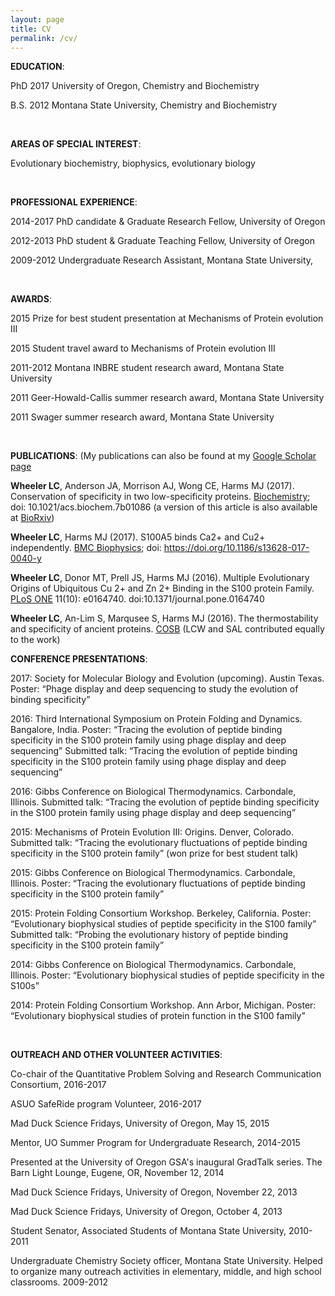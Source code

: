 ```yaml
---
layout: page
title: CV
permalink: /cv/
---
```


**EDUCATION**: 

PhD   2017  University of Oregon, Chemistry and Biochemistry

B.S.  2012  Montana State University, Chemistry and Biochemistry

<br />

**AREAS OF SPECIAL INTEREST**: 

Evolutionary biochemistry, biophysics, evolutionary biology 

<br />

**PROFESSIONAL EXPERIENCE**: 

2014-2017    PhD candidate & Graduate Research Fellow, University of Oregon

2012-2013   PhD student & Graduate Teaching Fellow, University of Oregon

2009-2012   Undergraduate Research Assistant, Montana State University,

<br />

**AWARDS**: 

2015    Prize for best student presentation at Mechanisms of Protein evolution III

2015    Student travel award to Mechanisms of Protein evolution III

2011-2012    Montana INBRE student research award, Montana State University

2011    Geer-Howald-Callis summer research award, Montana State University

2011    Swager summer research award, Montana State University

<br />

**PUBLICATIONS**: (My publications can also be found at my [Google Scholar page](https://scholar.google.com/citations?user=IEcP51wAAAAJ&hl=en)

**Wheeler LC**, Anderson JA, Morrison AJ, Wong CE, Harms MJ (2017). Conservation of specificity in two low-specificity proteins. [Biochemistry](http://pubs.acs.org/doi/10.1021/acs.biochem.7b01086); doi: 10.1021/acs.biochem.7b01086 (a version of this article is also available at [BioRxiv](https://www.biorxiv.org/content/early/2017/10/25/207324))

**Wheeler LC**, Harms MJ (2017). S100A5 binds Ca2+ and Cu2+ independently. [BMC Biophysics](https://bmcbiophys.biomedcentral.com/articles/10.1186/s13628-017-0040-y); doi: https://doi.org/10.1186/s13628-017-0040-y 

**Wheeler LC**, Donor MT, Prell JS, Harms MJ (2016). Multiple Evolutionary 
Origins of Ubiquitous Cu 2+ and Zn 2+ Binding in the S100 protein Family. 
[PLoS ONE](http://journals.plos.org/plosone/article?id=10.1371/journal.pone.0164740) 11(10): e0164740. doi:10.1371/journal.pone.0164740 

**Wheeler LC**, An-Lim S, Marqusee S, Harms MJ (2016). The thermostability 
and specificity of ancient proteins. [COSB](http://www.sciencedirect.com/science/article/pii/S0959440X16300501)
 (LCW and SAL contributed equally to the work) 
<br />

**CONFERENCE PRESENTATIONS**: 

2017: Society for Molecular Biology and Evolution (upcoming). Austin Texas. 
Poster: “Phage display and deep sequencing to study the evolution of binding specificity”

2016: Third International Symposium on Protein Folding and Dynamics. Bangalore, India.  Poster: “Tracing the evolution of peptide binding specificity in the S100 protein  family using phage display and deep sequencing”
Submitted talk:  “Tracing the evolution of peptide binding specificity in the S100 protein family using phage display and deep sequencing”

2016: Gibbs Conference on Biological Thermodynamics. Carbondale, Illinois.
Submitted talk: “Tracing the evolution of peptide binding specificity in the S100 protein family using phage display and deep sequencing”

2015: Mechanisms of Protein Evolution III: Origins. Denver, Colorado.
Submitted talk: “Tracing the evolutionary fluctuations of peptide binding specificity in the S100 protein family” (won prize for best student talk)

2015: Gibbs Conference on Biological Thermodynamics. Carbondale, Illinois.
Poster: “Tracing the evolutionary fluctuations of peptide binding specificity in the S100 protein family”

2015: Protein Folding Consortium Workshop. Berkeley, California.
Poster: “Evolutionary biophysical studies of peptide specificity in the S100 family”
Submitted talk: “Probing the evolutionary history of peptide binding specificity in the S100 protein family”

2014: Gibbs Conference on Biological Thermodynamics. Carbondale, Illinois.
Poster: “Evolutionary biophysical studies of peptide specificity in the S100s”

2014: Protein Folding Consortium Workshop. Ann Arbor, Michigan.
Poster: “Evolutionary biophysical studies of protein function in the S100 family”

<br />

**OUTREACH AND OTHER VOLUNTEER ACTIVITIES**: 

Co-chair of the Quantitative Problem Solving and Research Communication Consortium, 2016-2017

ASUO SafeRide program Volunteer, 2016-2017

Mad Duck Science Fridays, University of Oregon, May 15, 2015

Mentor, UO Summer Program for Undergraduate Research, 2014-2015

Presented at the University of Oregon GSA's inaugural GradTalk series. The Barn Light Lounge, Eugene, OR, November 12, 2014

Mad Duck Science Fridays, University of Oregon, November 22, 2013

Mad Duck Science Fridays, University of Oregon, October 4, 2013

Student Senator, Associated Students of Montana State University, 2010-2011

Undergraduate Chemistry Society officer, Montana State University. Helped to organize many outreach activities in elementary, middle, and high school classrooms. 2009-2012
